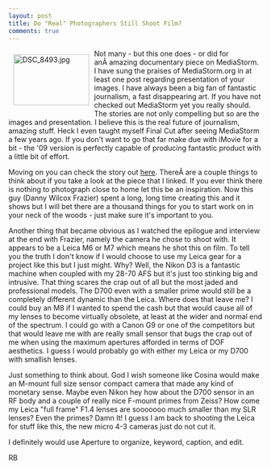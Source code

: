 ```yaml
---
layout: post
title: Do "Real" Photographers Still Shoot Film?
comments: true
---
```

<a rel="lightbox" href="/wp-content/uploads/2009/07/DSC_8493.jpg"><img title="DSC_8493.jpg" src="/wp-content/uploads/2009/07/.thumbs/.DSC_8493.jpg" border="0" alt="DSC_8493.jpg" hspace="10" vspace="10" width="150" height="101" align="left" /></a>Not many - but this one does - or did for anÂ amazing documentary piece on MediaStorm. I have sung the praises of MediaStorm.org in at least one post regarding presentation of your images. I have always been a big fan of fantastic journalism, a fast disappearing art. If you have not checked out MediaStorm yet you really should. The stories are not only compelling but so are the images and presentation. I believe this is the real future of journalism, amazing stuff. Heck I even taught myself Final Cut after seeing MediaStorm a few years ago. If you don't want to go that far make due with iMovie for a bit - the '09 version is perfectly capable of producing fantastic product with a little bit of effort.

Moving on you can check the story out <a href="http://mediastorm.org/0025.htm">here</a>. ThereÂ are a couple things to think about if you take a look at the piece that I linked. If you ever think there is nothing to photograph close to home let this be an inspiration. Now this guy (Danny Wilcox Frazier) spent a long, long time creating this and it shows but I will bet there are a thousand things for you to start work on in your neck of the woods - just make sure it's important to you.

Another thing that became obvious as I watched the epilogue and interview at the end with Frazier, namely the camera he chose to shoot with. It appears to be a Leica M6 or M7 which means he shot this on film. To tell you the truth I don't know if I would choose to use my Leica gear for a project like this but I just might. Why? Well, the Nikon D3 is a fantastic machine when coupled with my 28-70 AFS but it's just too stinking big and intrusive. That thing scares the crap out of all but the most jaded and professional models. The D700 even with a smaller prime would still be a completely different dynamic than the Leica. Where does that leave me? I could buy an M8 if I wanted to spend the cash but that would cause all of my lenses to become virtually obsolete, at least at the wider and normal end of the spectrum. I could go with a Canon G9 or one of the competitors but that would leave me with are really small sensor that bugs the crap out of me when using the maximum apertures afforded in terms of DOF aesthetics. I guess I would probably go with either my Leica or my D700 with smallish lenses.

Just something to think about. God I wish someone like Cosina would make an M-mount full size sensor compact camera that made any kind of monetary sense. Maybe even Nikon hey how about the D700 sensor in an RF body and a couple of really nice F-mount primes from Zeiss? How come my Leica "full frame" F1.4 lenses are sooooooo much smaller than my SLR lenses? Even the primes? Damn It! I guess I am back to shooting the Leica for stuff like this, the new micro 4-3 cameras just do not cut it.

I definitely would use Aperture to organize, keyword, caption, and edit.

RB